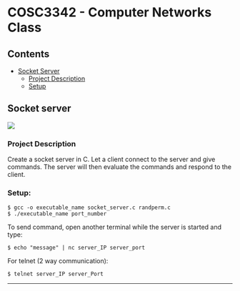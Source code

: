 # COSC3342 - Computer Networks Class

## Contents
* [Socket Server](#socket-server)
  * [Project Description](#project-description)
  * [Setup](#setup)
  
## Socket server
![](https://github.com/shaifsalehin/COSC3342)

### Project Description

Create a socket server in C. Let a client connect to the server and give commands. The server will then evaluate the commands and respond to the client.

### Setup:
```
$ gcc -o executable_name socket_server.c randperm.c
$ ./executable_name port_number
```
To send command, open another terminal while the server is started and type:
```
$ echo "message" | nc server_IP server_port
```
For telnet (2 way communication):
```
$ telnet server_IP server_Port
```
-------------------------
